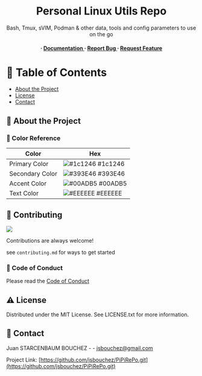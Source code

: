 <div align='center'>

<h1>Personal Linux Utils Repo</h1>
<p>Bash, Tmux, sVIM, Podman & other data, tools and config parameters to use on the go</p>

<h4> <span> · </span> <a href="https://github.com/jsbouchez/PiPiRePo/blob/master/README.md"> Documentation </a> <span> · </span> <a href="https://github.com/jsbouchez/PiPiRePo/issues"> Report Bug </a> <span> · </span> <a href="https://github.com/jsbouchez/PiPiRePo/issues"> Request Feature </a> </h4>

</div>

# :notebook_with_decorative_cover: Table of Contents

- [About the Project](#star2-about-the-project)
- [License](#warning-license)
- [Contact](#handshake-contact)


## :star2: About the Project

### :art: Color Reference
| Color | Hex |
| --------------- | ---------------------------------------------------------------- |
| Primary Color | ![#1c1246](https://via.placeholder.com/10/1c1246?text=+) #1c1246 |
| Secondary Color | ![#393E46](https://via.placeholder.com/10/393E46?text=+) #393E46 |
| Accent Color | ![#00ADB5](https://via.placeholder.com/10/00ADB5?text=+) #00ADB5 |
| Text Color | ![#EEEEEE](https://via.placeholder.com/10/EEEEEE?text=+) #EEEEEE |

## :wave: Contributing

<a href="https://github.com/jsbouchez/PiPiRePo.git/graphs/contributors"> <img src="https://contrib.rocks/image?repo=Louis3797/awesome-readme-template" /> </a>

Contributions are always welcome!

see `contributing.md` for ways to get started

### :scroll: Code of Conduct

Please read the [Code of Conduct](https://github.com/jsbouchez/PiPiRePo.git/tree/main/CODE_OF_CONDUCT.md)

## :warning: License

Distributed under the MIT License. See LICENSE.txt for more information.

## :handshake: Contact

Juan STARCENBAUM BOUCHEZ - - jsbouchez@gmail.com

Project Link: [https://github.com/jsbouchez/PiPiRePo.git](https://github.com/jsbouchez/PiPiRePo.git)
